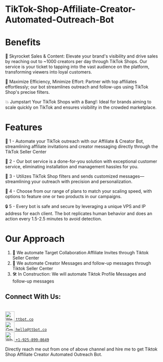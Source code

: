 # TikTok-Shop-Affiliate-Creator-Automated-Outreach-Bot



# Benefits
🚀 Skyrocket Sales & Content: Elevate your brand's visibility and drive sales by reaching out to ~1000 creators per day through TikTok Shops. Our service is your ticket to tapping into the vast audience on the platform, transforming viewers into loyal customers.

🛌 Maximize Efficiency, Minimize Effort: Partner with top affiliates effortlessly; our bot streamlines outreach and follow-ups using TikTok Shop's precise filters.

💥 Jumpstart Your TikTok Shops with a Bang!: Ideal for brands aiming to scale quickly on TikTok and ensures visibility in the crowded marketplace. 

# Features

🤖 1 - Automate your TikTok outreach with our Affiliate & Creator Bot, streamlining affiliate invitations and creator messaging directly through the TikTok Seller Center

🤵 2 - Our bot service is a done-for-you solution with exceptional customer service, eliminating installation and management hassles for you.

🎯 3 - Utilizes TikTok Shop filters and sends customized messages—streamlining your outreach with precision and personalization.

🚀 4 - Choose from our range of plans to match your scaling speed, with options to feature one or two products in our campaigns.

🔒 5 - Every bot is safe and secure by leveraging a unique VPS and IP address for each client. The bot replicates human behavior and does an action every 1.5-2.5 minutes to avoid detection. 

# Our Approach
1.	📩 We automate Target Collaboration Affiliate Invites through Tiktok Seller Center
2.	💬 We automate Creator Messages and follow-up messages through Tiktok Seller Center
3.	🛠️ In Construction: We will automate Tiktok Profile Messages and follow-up messages

## Connect With Us:
<br/>
<a href="https://ttbot.co">
    <img alt="Website" width="30px" src="https://edent.github.io/SuperTinyIcons/images/svg/chrome.svg" />
    <code>ttbot.co</code>
</a>

<br/>

<a href="https://mail.google.com/mail/u/?authuser=hello@ttbot.co">
    <img alt="Gmail" width="30px" src="https://edent.github.io/SuperTinyIcons/images/svg/gmail.svg" />
    <code>hello@ttbot.co</code>
</a>

<br/>


<a href="https://wa.me/+19258998649">
    <img alt="Whatsapp" width="30px" src="https://edent.github.io/SuperTinyIcons/images/svg/whatsapp.svg" />
    <code>+1-925-899-8649</code>
</a>

<br/>

Directly reach me out from one of above channel and hire me to get Tiktok Shop Affiliate Creator Automated Outreach Bot.
